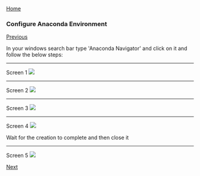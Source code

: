 [Home](https://ddtrades.github.io/autotrade/)

### Configure Anaconda Environment
[Previous](https://ddtrades.github.io/autotrade/install_anaconda)


In your windows search bar type 'Anaconda Navigator' and click on it and follow the below steps:

---
Screen 1
![](https://ddtrades.github.io/autotrade/img/an-1.jpg)

---
Screen 2
![](https://ddtrades.github.io/autotrade/img/an-2.jpg)

---
Screen 3
![](https://ddtrades.github.io/autotrade/img/an-3.jpg)

---
Screen 4
![](https://ddtrades.github.io/autotrade/img/an-4.jpg)

Wait for the creation to complete and then close it

---
Screen 5
![](https://ddtrades.github.io/autotrade/img/an-5.jpg)


[Next](https://ddtrades.github.io/autotrade/install_pycharm)